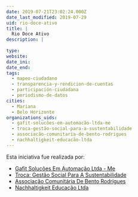 ```yaml
---
date: 2019-07-21T23:02:24.000Z
date_last_modified: 2019-07-29
uid: rio-doce-ativo
title: |
  Rio Doce Ativo
description: |
  
type: 
website: 
date_ini: 
date_end: 
tags:
  - mapeo-ciudadano
  - transparencia-y-rendicion-de-cuentas
  - participación-ciudadana
  - periodismo-de-datos
cities: 
  - Mariana
  - Belo Horizonte
organizations_uids:
  - gafit-solucões-em-automacão-ltda-me
  - troca-gestão-social-para-a-sustentabilidade
  - associacão-comunitaria-de-bento-rodrigues
  - nachhaltigkeit-educacão-ltda
---
```


Esta iniciativa fue realizada por:

- [Gafit Soluções Em Automação Ltda - Me](/organizaciones/gafit-solucões-em-automacão-ltda-me)
- [Troca: Gestão Social Para A Sustentabilidade](/organizaciones/troca-gestão-social-para-a-sustentabilidade)
- [Associação Comunitária De Bento Rodrigues](/organizaciones/associacão-comunitaria-de-bento-rodrigues)
- [Nachhaltigkeit Educação Ltda](/organizaciones/nachhaltigkeit-educacão-ltda)
